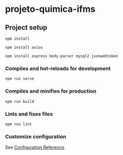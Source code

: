 # projeto-quimica-ifms

## Project setup
```
npm install

npm install axios

npm install express body-parser mysql2 jsonwebtoken
```

### Compiles and hot-reloads for development
```
npm run serve
```

### Compiles and minifies for production
```
npm run build
```

### Lints and fixes files
```
npm run lint
```

### Customize configuration
See [Configuration Reference](https://cli.vuejs.org/config/).
